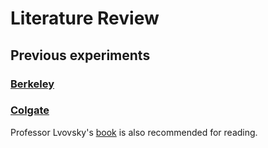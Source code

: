 # Literature Review

## Previous experiments

### [Berkeley](http://experimentationlab.berkeley.edu/DesignandDocumentationQIE)

### [Colgate](http://departments.colgate.edu/physics/research/Photon/root/photon_quantum_mechanics.htm)



Professor Lvovsky's [book](https://www.springer.com/gp/book/9783662565827) is also recommended for reading. 
